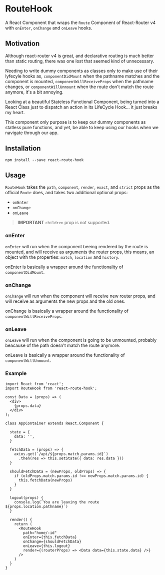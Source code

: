 # RouteHook

A  React Component that wraps the `Route` Component of React-Router v4 with `onEnter`, `onChange` and `onLeave` hooks.

## Motivation

Although react-router v4 is great, and declarative routing is much better than static routing, there was one lost that seemed kind of unnecessary.

Needing to write dummy components as classes only to make use of their lyfecyle hooks as, `componentDidMount` when the pathname matches and the component is mounted,  `componentWillReceiveProps` when the pathname changes, or `componentWillUnmount` when the route don't match the route anymore, it's a bit annoying.

Looking at a beautiful Stateless Functional Component, being turned into a React Class just to dispatch an action in its LifeCycle Hook... it just breaks my heart.

This component only purpose is to keep our dummy components as statless pure functions, and yet, be able to keep using our hooks when we navigate through our app.


## Installation

```
npm install --save react-route-hook
```

## Usage

`RouteHook` takes the `path`, `component`, `render`, `exact`, and `strict` props as the official `Route` does, and takes two additional optional props:

- `onEnter`
- `onChange`
- `onLeave`

> **IMPORTANT** `children` prop is not supported.

### onEnter

`onEnter` will run when the component beeing rendered by the route is mounted, and will receive as arguments the router props, this means, an object with the properties: `match`, `location` and `history`.

onEnter is basically a wrapper around the functionality of `componentDidMount`.

### onChange

`onChange` will run when the component will receive new router props, and will receive as arguments the new props and the old ones. 

onChange is basically a wrapper around the functionality of `componentWillReceiveProps`.

### onLeave

`onLeave` will run when the component is going to be unmounted, probably beacause of the path doesn't match the route anymore.

onLeave is basically a wrapper around the functionality of `componentWillUnmount`.

### Example


```JSX
import React from 'react';
import RouteHook from 'react-route-hook';

const Data = (props) => (
  <div>
    {props.data}
  </div>
);

class AppContainer extends React.Component {

  state = {
    data: '',
  }

  fetchData = (props) => {
    axios.get(`/api/${props.match.params.id}`)
      .then(res => this.setState({ data: res.data }))
  }

  shouldFetchData = (newProps, oldProps) => {
    if (oldProps.match.params.id !== newProps.match.params.id) {
      this.fetchData(newProps)
    }
  }

  logout(props) {
    console.log(`You are leaving the route ${props.location.pathname}`)
  } 

  render() {
    return (
      <RouteHook 
        path="home/:id"
        onEnter={this.fetchData}
        onChange={shouldFetchData}
        onLeave={this.logout}
        render={(routerProps) => <Data data={this.state.data} />}
      />
    )
  }
} 

```
